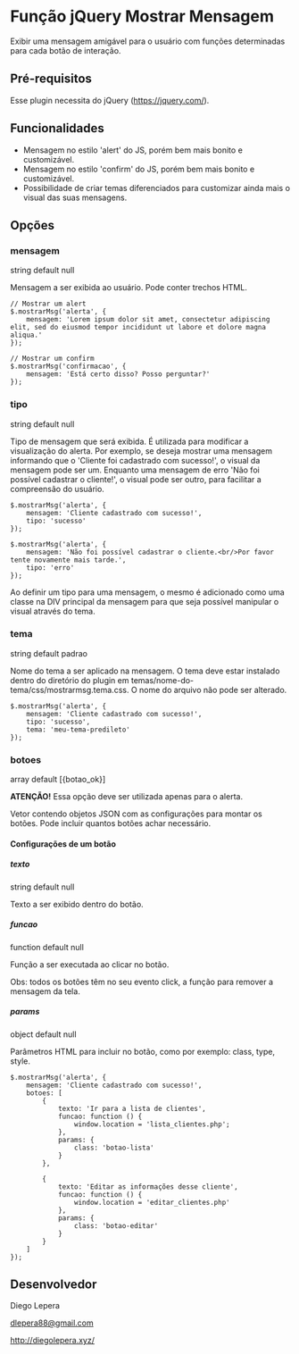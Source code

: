 # Função jQuery Mostrar Mensagem
Exibir uma mensagem amigável para o usuário com funções determinadas para cada botão de interação.

## Pré-requisitos
Esse plugin necessita do jQuery (https://jquery.com/).

## Funcionalidades
* Mensagem no estilo 'alert' do JS, porém bem mais bonito e customizável.
* Mensagem no estilo 'confirm' do JS, porém bem mais bonito e customizável.
* Possibilidade de criar temas diferenciados para customizar ainda mais o visual das suas mensagens.

## Opções
### mensagem
string default null

Mensagem a ser exibida ao usuário. Pode conter trechos HTML.

```
// Mostrar um alert
$.mostrarMsg('alerta', {
    mensagem: 'Lorem ipsum dolor sit amet, consectetur adipiscing elit, sed do eiusmod tempor incididunt ut labore et dolore magna aliqua.'
});

// Mostrar um confirm
$.mostrarMsg('confirmacao', {
    mensagem: 'Está certo disso? Posso perguntar?'
});
```

### tipo
string default null

Tipo de mensagem que será exibida. É utilizada para modificar a visualização do alerta. Por exemplo, se deseja mostrar uma mensagem informando que o 'Cliente foi cadastrado com sucesso!', o visual da mensagem pode ser um. Enquanto uma mensagem de erro 'Não foi possível cadastrar o cliente!', o visual pode ser outro, para facilitar a compreensão do usuário.

```
$.mostrarMsg('alerta', {
    mensagem: 'Cliente cadastrado com sucesso!',
    tipo: 'sucesso'
});

$.mostrarMsg('alerta', {
    mensagem: 'Não foi possível cadastrar o cliente.<br/>Por favor tente novamente mais tarde.',
    tipo: 'erro'
});
```

Ao definir um tipo para uma mensagem, o mesmo é adicionado como uma classe na DIV principal da mensagem para que seja possível manipular o visual através do tema.

### tema
string default padrao

Nome do tema a ser aplicado na mensagem. O tema deve estar instalado dentro do diretório do plugin em temas/nome-do-tema/css/mostrarmsg.tema.css. O nome do arquivo não pode ser alterado.

```
$.mostrarMsg('alerta', {
    mensagem: 'Cliente cadastrado com sucesso!',
    tipo: 'sucesso',
    tema: 'meu-tema-predileto'
});
```

### botoes
array default [{botao_ok}]

**ATENÇÃO!** Essa opção deve ser utilizada apenas para o alerta.

Vetor contendo objetos JSON com as configurações para montar os botões. Pode incluir quantos botões achar necessário.

#### Configurações de um botão
##### texto
string default null

Texto a ser exibido dentro do botão.

##### funcao
function default null

Função a ser executada ao clicar no botão.

Obs: todos os botões têm no seu evento click, a função para remover a mensagem da tela.

##### params
object default null

Parâmetros HTML para incluir no botão, como por exemplo: class, type, style.

```
$.mostrarMsg('alerta', {
    mensagem: 'Cliente cadastrado com sucesso!',
    botoes: [
        {
            texto: 'Ir para a lista de clientes',
            funcao: function () {
                window.location = 'lista_clientes.php';
            },
            params: {
                class: 'botao-lista'
            }
        },

        {
            texto: 'Editar as informações desse cliente',
            funcao: function () {
                window.location = 'editar_clientes.php'
            },
            params: {
                class: 'botao-editar'
            }
        }
    ]
});
```

## Desenvolvedor
Diego Lepera

dlepera88@gmail.com

http://diegolepera.xyz/

